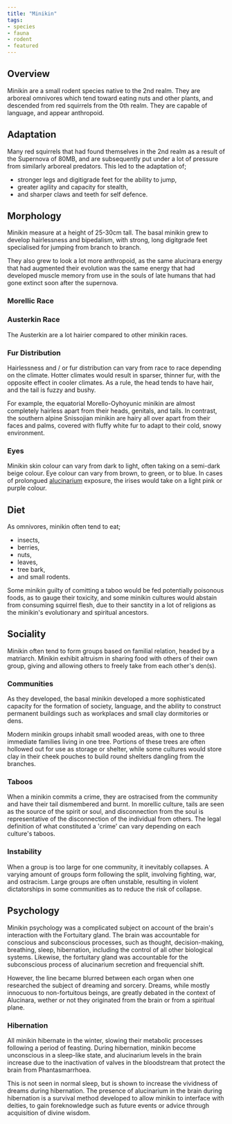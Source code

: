 ```yaml
---
title: "Minikin"
tags:
- species
- fauna
- rodent
- featured
---
```

## Overview
Minikin are a small rodent species native to the 2nd realm. They are arboreal omnivores which tend toward eating nuts and other plants, and descended from red squirrels from the 0th realm. They are capable of language, and appear anthropoid.

## Adaptation
Many red squirrels that had found themselves in the 2nd realm as a result of the Supernova of 80MB, and are subsequently put under a lot of pressure from similarly arboreal predators. This led to the adaptation of;
- stronger legs and digitigrade feet for the ability to jump,
- greater agility and capacity for stealth,
- and sharper claws and teeth for self defence.

## Morphology
Minikin measure at a height of 25-30cm tall. The basal minikin grew to develop hairlessness and bipedalism, with strong, long digitgrade feet specialised for jumping from branch to branch.

They also grew to look a lot more anthropoid, as the same alucinara energy that had augmented their evolution was the same energy that had developed muscle memory from use in the souls of late humans that had gone extinct soon after the supernova.

### Morellic Race

### Austerkin Race
The Austerkin are a lot hairier compared to other minikin races.

### Fur Distribution
Hairlessness and / or fur distribution can vary from race to race depending on the climate. Hotter climates would result in sparser, thinner fur, with the opposite effect in cooler climates. As a rule, the head tends to have hair, and the tail is fuzzy and bushy.

For example, the equatorial Morello-Oyhoyunic minikin are almost completely hairless apart from their heads, genitals, and tails. In contrast, the southern alpine Snissojian minikin are hairy all over apart from their faces and palms, covered with fluffy white fur to adapt to their cold, snowy environment.

### Eyes
Minikin skin colour can vary from dark to light, often taking on a semi-dark beige colour. Eye colour can vary from brown, to green, or to blue. In cases of prolongued [alucinarium](phenomena/alucinara.md) exposure, the irises would take on a light pink or purple colour.

## Diet
As omnivores, minikin often tend to eat;
- insects,
- berries,
- nuts,
- leaves,
- tree bark,
- and small rodents.

Some minikin guilty of comitting a taboo would be fed potentially poisonous foods, as to gauge their toxicity, and some minikin cultures would abstain from consuming squirrel flesh, due to their sanctity in a lot of religions as the minikin's evolutionary and spiritual ancestors.

## Sociality
Minikin often tend to form groups based on familial relation, headed by a matriarch. Minikin exhibit altruism in sharing food with others of their own group, giving and allowing others to freely take from each other's den(s).

### Communities
As they developed, the basal minikin developed a more sophisticated capacity for the formation of society, language, and the ability to construct permanent buildings such as workplaces and small clay dormitories or dens.

Modern minikin groups inhabit small wooded areas, with one to three immediate families living in one tree. Portions of these trees are often hollowed out for use as storage or shelter, while some cultures would store clay in their cheek pouches to build round shelters dangling from the branches.

### Taboos
When a minikin commits a crime, they are ostracised from the community and have their tail dismembered and burnt. In morellic culture, tails are seen as the source of the spirit or soul, and disconnection from the soul is representative of the disconnection of the individual from others. The legal definition of what constituted a 'crime' can vary depending on each culture's taboos.

### Instability
When a group is too large for one community, it inevitably collapses. A varying amount of groups form following the split, involving fighting, war, and ostracism. Large groups are often unstable, resulting in violent dictatorships in some communities as to reduce the risk of collapse.

## Psychology
Minikin psychology was a complicated subject on account of the brain's interaction with the Fortuitary gland. The brain was accountable for conscious and subconscious processes, such as thought, decision-making, breathing, sleep, hibernation, including the control of all other biological systems. Likewise, the fortuitary gland was accountable for the subconscious process of alucinarium secretion and frequencial shift.

However, the line became blurred between each organ when one researched the subject of dreaming and sorcery. Dreams, while mostly innocuous to non-fortuitous beings, are greatly debated in the context of Alucinara, wether or not they originated from the brain or from a spiritual plane.

### Hibernation
All minikin hibernate in the winter, slowing their metabolic processes following a period of feasting. During hibernation, minikin become unconscious in a sleep-like state, and alucinarium levels in the brain increase due to the inactivation of valves in the bloodstream that protect the brain from Phantasmarrhoea.

This is not seen in normal sleep, but is shown to increase the vividness of dreams during hibernation. The presence of alucinarium in the brain during hibernation is a survival method developed to allow minikin to interface with deities, to gain foreknowledge such as future events or advice through acquisition of divine wisdom.